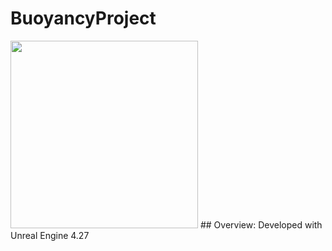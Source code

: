 # BuoyancyProject
<img src="https://github.com/RodionKovalov/BuoyancyProject/Photos/1.gif" width="300">
## Overview:
Developed with Unreal Engine 4.27
